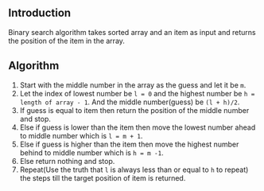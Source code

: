 ## Introduction
Binary search algorithm takes sorted array and an item as input and returns the position of the item in the array.

## Algorithm
1. Start with the middle number in the array as the guess and let it be ```m```.
2. Let the index of lowest number be ```l = 0``` and the highest number be ```h = length of array - 1```.
   And the middle number(guess) be ```(l + h)/2```.
3. If guess is equal to item then return the position of the middle number and stop.
4. Else if guess is lower than the item then move the lowest number ahead to middle number which is ```l = m + 1```.
5. Else if guess is higher than the item then move the highest number behind to middle number which is ```h = m -1```.
6. Else return nothing and stop.
7. Repeat(Use the truth that ```l``` is always less than or equal to ```h``` to repeat) the steps till the target position of item is returned.  
